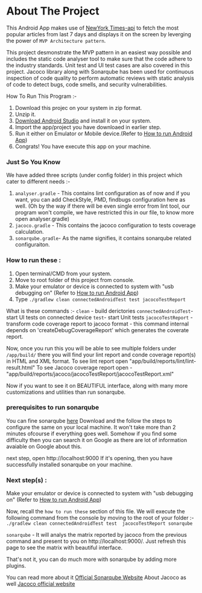 # About The Project

This Android App makes use of [NewYork Times-api] to fetch the most popular articles from last 7 days and displays it on the screen by leverging the power of `MVP Architecture pattern`.

This project desmonstrate the MVP pattern in an easiest way possible and includes the static code analyser tool to make sure that the code adhere to the industry standards.
Unit test and UI test cases are also covered in this project.
Jacoco library along with Sonarqube has been used for continuous inspection of code quality to perform automatic reviews with static analysis of code to detect bugs, code smells, and security vulnerabilities.

How To Run This Program :-

1. Download this projec on your system in zip format.
2. Unzip it.
3. [Download Android Studio] and install it on your system.
4. Import the app/project you have downloaed in earlier step.
4. Run it either on Emulator or Mobile device.(Refer to [How to run Android App])
5. Congrats! You have execute this app on your machine.

### Just So You Know 
We have added three scripts (under config folder) in this project which cater to different needs :-
1. `analyser.gradle` - This contains lint configuration as of now and if you want, you can add CheckStyle, PMD, findbugs configuration here as well. (Oh by the way if there will be even single error from lint tool, our program won't compile, we have restricted this in our file, to know more open analyser.gradle)
2. `jacoco.gradle` - This contains the jacoco configuration to tests coverage calculation.
3. `sonarqube.gradle`- As the name signifies, it contains sonarqube related configuraiton.

### How to run these :
1. Open terminal/CMD from your system.
2. Move to root folder of this project from console.
3. Make your emulator or device is connected to system with "usb debugging on" (Refer to [How to run Android App])
4. Type `./gradlew clean connectedAndroidTest test jacocoTestReport`
    
What is these commands :-
`clean` - build derictories
`connectedAndroidTest`- start UI tests on connected device
`test`- start Unit tests
`jacocoTestReport` - transform code coverage report to jacoco format - this command internal depends on 'createDebugCoverageReport' which generates the coverate report.

Now, once you run this you will be able to see multiple folders under `/app/build/`  there you will find your lint report and conde coverage report(s) in HTML and XML format.
To see lint report open "app/build/reports/lint/lint-result.html"
To see Jacoco coverage report open - "app/build/reports/jacoco/jacocoTestReport/jacocoTestReport.xml" 

Now if you want to see it on BEAUTIFUL interface, along with many more customizations and utilities than run sonarqube.

### prerequisites to run sonarqube 
You can fine sonarqube [here]
Download and the follow the steps to configure the same on your local machine. It won't take more than 2 minutes ofcourse if everything goes well.
Somehow if you find some difficulty then you can search it on Google as there are lot of information avaiable on Google about this.

next step, open http://localhost:9000
If it's opening, then you have successfully installed sonarqube on your machine.

### Next step(s) :
Make your emulator or device is connected to system with "usb debugging on" (Refer to [How to run Android App])

Now, recall the `how to run these` section of this file.
We will execute the following command from the console by moving to the root of your folder :-
`./gradlew clean connectedAndroidTest test  jacocoTestReport sonarqube`

`sonarqube` - It will analys the matrix reported by jacoco from the previous command and present to you on http://localhost:9000/. Just refresh this page to see the matrix with beautiful interface.

That's not it, you can do much more with sonarqube by adding more plugins.

You can read more about it [Official Sonarqube Website]
About Jacoco as well [Jacoco official website]




[NewYork Times-api]:<https://developer.nytimes.com/apis>
[Download Android Studio]:<https://developer.android.com/studio>
[How to run Android App]:<https://developer.android.com/training/basics/firstapp/running-app>
[here]:<https://docs.sonarqube.org/latest/setup/get-started-2-minutes/>
[Official Sonarqube Website]:<https://docs.sonarqube.org/latest/>
[Jacoco official website]:<https://www.eclemma.org/jacoco/>